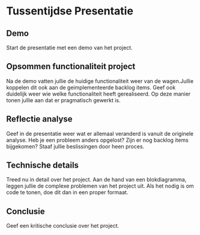 # Tussentijdse Presentatie

## Demo

Start de presentatie met een demo van het project.

## Opsommen functionaliteit project

Na de demo vatten jullie de huidige functionaliteit weer van de wagen.Jullie
koppelen dit ook aan de geimplementeerde backlog items. Geef ook duidelijk weer
wie welke functionaliteit heeft gerealiseerd. Op deze manier tonen jullie aan
dat er pragmatisch gewerkt is. 

## Reflectie analyse
Geef in de presentatie weer wat er allemaal veranderd is vanuit de originele
analyse. Heb je een probleem anders opgelost? Zijn er nog backlog items
bijgekomen? Staaf jullie beslissingen door heen proces.

## Technische details
Treed nu in detail over het project. Aan de hand van een blokdiagramma, leggen
jullie de complexe problemen van het project uit. Als het nodig is om code te
tonen, doe dit dan in een proper formaat.

## Conclusie
Geef een kritische conclusie over het project.
